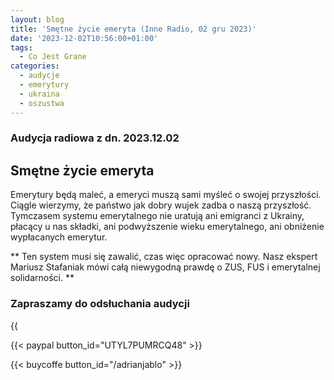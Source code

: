 ```yaml
---
layout: blog
title: 'Smętne życie emeryta (Inne Radio, 02 gru 2023)'
date: '2023-12-02T10:56:00+01:00'
tags:
  - Co Jest Grane
categories:
  - audycje
  - emerytury
  - ukraina
  - oszustwa
---
```

### Audycja radiowa z dn. 2023.12.02

## Smętne życie emeryta

Emerytury będą maleć, a emeryci muszą sami myśleć o swojej przyszłości. Ciągle wierzymy, że państwo jak dobry wujek zadba o naszą przyszłość. Tymczasem systemu emerytalnego nie uratują ani emigranci z Ukrainy, płacący u nas składki, ani podwyższenie wieku emerytalnego, ani obniżenie wypłacanych emerytur. 

** Ten system musi się zawalić, czas więc opracować nowy. Nasz ekspert Mariusz Stafaniak mówi całą niewygodną prawdę o ZUS, FUS i emerytalnej solidarności. **

### Zapraszamy do odsłuchania audycji



{{<audio src="audio/CJG_43_2023_12_02.mp3" caption="Zapis audycji CJG, publikowanej na łamach Innego Radia Głuchołazy w dniu 2 grudnia 2023">}}



{{< paypal button_id="UTYL7PUMRCQ48" >}}

{{< buycoffe button_id="/adrianjablo" >}}
